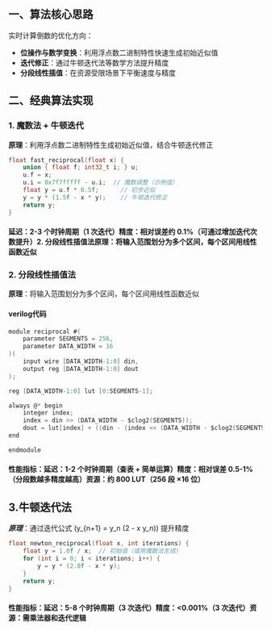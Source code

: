 ## 一、算法核心思路
实时计算倒数的优化方向：
- **位操作与数学变换**：利用浮点数二进制特性快速生成初始近似值
- **迭代修正**：通过牛顿迭代法等数学方法提升精度
- **分段线性插值**：在资源受限场景下平衡速度与精度


## 二、经典算法实现

### 1. 魔数法 + 牛顿迭代
**原理**：利用浮点数二进制特性生成初始近似值，结合牛顿迭代修正

```c
float fast_reciprocal(float x) {
    union { float f; int32_t i; } u;
    u.f = x;
    u.i = 0x7f7fffff - u.i;  // 魔数调整（示例值）
    float y = u.f * 0.5f;      // 初步近似
    y = y * (1.5f - x * y);    // 牛顿迭代修正
    return y;
}
```
#### 延迟：2-3 个时钟周期（1 次迭代）精度：相对误差约 0.1%（可通过增加迭代次数提升）2. 分段线性插值法原理：将输入范围划分为多个区间，每个区间用线性函数近似


### 2. 分段线性插值法
**原理**：将输入范围划分为多个区间，每个区间用线性函数近似
#### verilog代码

```c
module reciprocal #(
    parameter SEGMENTS = 256,
    parameter DATA_WIDTH = 16
)(
    input wire [DATA_WIDTH-1:0] din,
    output reg [DATA_WIDTH-1:0] dout
);

reg [DATA_WIDTH-1:0] lut [0:SEGMENTS-1];

always @* begin
    integer index;
    index = din >> (DATA_WIDTH - $clog2(SEGMENTS));
    dout = lut[index] + ((din - (index << (DATA_WIDTH - $clog2(SEGMENTS)))) * (lut[index+1] - lut[index])) >> (DATA_WIDTH - $clog2(SEGMENTS));
end

endmodule
```

#### 性能指标：延迟：1-2 个时钟周期（查表 + 简单运算）精度：相对误差 0.5-1%（分段数越多精度越高）资源：约 800 LUT（256 段 ×16 位）

## 3.牛顿迭代法
***原理***：通过迭代公式 \(y_{n+1} = y_n (2 - x y_n)\) 提升精度

```c
float newton_reciprocal(float x, int iterations) {
    float y = 1.0f / x;  // 初始值（或用魔数法生成）
    for (int i = 0; i < iterations; i++) {
        y = y * (2.0f - x * y);
    }
    return y;
}
```

#### 性能指标：延迟：5-8 个时钟周期（3 次迭代）精度：<0.001%（3 次迭代）资源：需乘法器和迭代逻辑